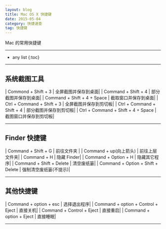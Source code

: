 ```yaml
---
layout: blog
title: Mac OS X 快捷键
date: 2015-05-04
category: 快捷速查
tag: 快捷键  
---
```



Mac 的常用快捷键




*****

* any list
{:toc}

*****

## 系统截图工具

| Commond + Shift + 3                |     全屏截图并保存到桌面|
| Command + Shift + 4                |     部分截图并保存到桌面|
| Command + Shift + 4 + Space        |     截取窗口并保存到桌面|
| Ctrl + Command + Shift + 3         |     全屏截图并保存到剪切板|
| Ctrl + Command + Shift + 4         |     部分截图并保存到剪切板|
| Ctrl + Command + Shift + 4 + Space |     截图窗口并保存到剪切板|

*****

## Finder 快捷键

| Command + Shift + G                |     前往文件夹 |
| Command + up(向上箭头)              |     前往上层文件夹|
| Command + H                        |     隐藏 Finder|
| Command + Option + H               |     隐藏其它程序|
| Command + Shift + Delete           |     清空废纸篓|
| Command + Option + Shift + Delete  |     强制清空废纸篓(不提示)|

*****

## 其他快捷键

| Command + option + esc             |     选择退出程序|
| Command + option + Control + Eject |     直接关机|
| Command + Control + Eject          |     直接重启|
| Command + option + Eject           |     直接睡眠|

*****

